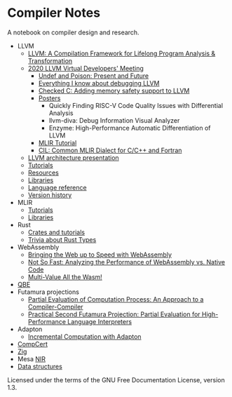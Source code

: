 # Compiler Notes

A notebook on compiler design and research.

- LLVM
  - [LLVM: A Compilation Framework for Lifelong Program Analysis & Transformation](llvm/cgo04_lattner.md)
  - [2020 LLVM Virtual Developers' Meeting](llvm/devmtg_2020-10)
    - [Undef and Poison: Present and Future](llvm/devmtg_2020-10/undef_and_poison.md)
    - [Everything I know about debugging LLVM](llvm/devmtg_2020-10/debugging_llvm.md)
    - [Checked C: Adding memory safety support to LLVM](llvm/devmtg_2020-10/checked_c_memory_safety.md)
    - [Posters](llvm/devmtg_2020-10/posters.md)
      - Quickly Finding RISC-V Code Quality Issues with Differential Analysis
      - llvm-diva: Debug Information Visual Analyzer
      - Enzyme: High-Performance Automatic Differentiation of LLVM
    - [MLIR Tutorial](llvm/devmtg_2020-10/mlir_tutorial.md)
    - [CIL: Common MLIR Dialect for C/C++ and Fortran](llvm/devmtg_2020-10/cil_mlir_dialect.md)
  - [LLVM architecture presentation](llvm/presentation_outline.md)
  - [Tutorials](llvm/tutorials.md)
  - [Resources](llvm/resources.md)
  - [Libraries](llvm/libraries.md)
  - [Language reference](llvm/langref.md)
  - [Version history](llvm/version_history.md)
- MLIR
  - [Tutorials](mlir/tutorials.md)
  - [Libraries](mlir/libraries.md)
- Rust
  - [Crates and tutorials](rust/rust.md)
  - [Trivia about Rust Types](rust/types_trivia.md)
- WebAssembly
  - [Bringing the Web up to Speed with WebAssembly](webassembly/pldi17_haas.md)
  - [Not So Fast: Analyzing the Performance of WebAssembly vs. Native Code](webassembly/atc19_jangda.md)
  - [Multi-Value All the Wasm!](webassembly/multi_value.md)
- [QBE](qbe.md)
- Futamura projections
  - [Partial Evaluation of Computation Process: An Approach to a Compiler-Compiler](futamura/futamura.md)
  - [Practical Second Futamura Projection: Partial Evaluation for High-Performance Language Interpreters](futamura/graal.md)
- Adapton
  - [Incremental Computation with Adapton](adapton/boulder2015.md)
- [CompCert](compcert.md)
- [Zig](zig.md)
- Mesa [NIR](mesa_nir.md)
- [Data structures](data_structures.md)

Licensed under the terms of the GNU Free Documentation License, version 1.3.
